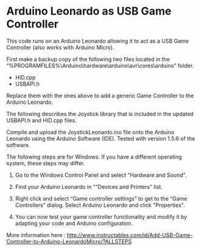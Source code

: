 # Arduino Leonardo as USB Game Controller

This code runs on an Arduino Leonardo allowing it to act as a USB Game Controller (also works with Arduino Micro).

First make a backup copy of the following two files located in the 
“%PROGRAMFILES%\Arduino\hardware\arduino\avr\cores\arduino” folder.
* HID.cpp
* USBAPI.h

Replace them with the ones above to add a generic Game Controller to the Arduino Leonardo.

The following describes the Joystick library that is included in the updated USBAPI.h and HID.cpp files.

Compile and upload the JoystickLeonardo.ino file onto the Arduino Leonardo using the Arduino Software (IDE). Tested with version 1.5.6 of the software.

The following steps are for Windows. If you have a different operating system, these steps may differ.

1. Go to the Windows Control Panel and select “Hardware and Sound”.

2. Find your Arduino Leonardo in "“Devices and Printers” list.

3. Right click and select “Game controller settings” to get to the “Game Controllers” dialog. Select Arduino Leonardo and click "Properties".

4. You can now test your game controller functionality and modify it by adapting your code and Arduino configuration.

More information here : http://www.instructables.com/id/Add-USB-Game-Controller-to-Arduino-LeonardoMicro/?ALLSTEPS
